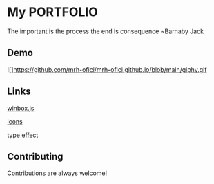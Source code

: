 # My PORTFOLIO

The important is the process the end is consequence ~Barnaby Jack

## Demo

![]https://github.com/mrh-ofici/mrh-ofici.github.io/blob/main/giphy.gif

## Links
[winbox.js](https://github.com/nextapps-de/winbox)

[icons](https://icons8.com )

[type effect](https://readme-typing-svg.herokuapp.com/demo/)
  
## Contributing

Contributions are always welcome!


